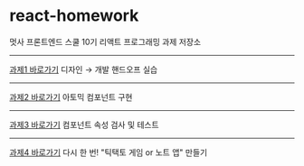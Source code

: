 # react-homework

멋사 프론트엔드 스쿨 10기 리액트 프로그래밍 과제 저장소

---

[과제1 바로가기] 디자인 → 개발 핸드오프 실습 

[과제1 바로가기]: https://github.com/hammadam/likelion-10th/tree/lecture/02-design-handoff

---

[과제2 바로가기] 아토믹 컴포넌트 구현 

[과제2 바로가기]: https://github.com/hammadam/react-homework/tree/main/02-atomic-components

---

[과제3 바로가기] 컴포넌트 속성 검사 및 테스트 

[과제3 바로가기]: https://github.com/hammadam/react-homework/tree/main/03-components_proptype-checking

---

[과제4 바로가기] 다시 한 번! "틱택토 게임 or 노트 앱" 만들기

[과제4 바로가기]: https://github.com/hammadam/react-homework/tree/main/04-tic-tac-toe-game